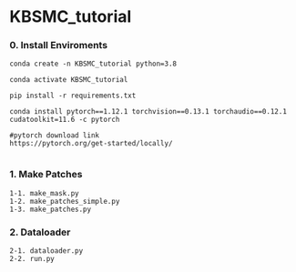 # KBSMC_tutorial

### 0. Install Enviroments

```
conda create -n KBSMC_tutorial python=3.8

conda activate KBSMC_tutorial

pip install -r requirements.txt

conda install pytorch==1.12.1 torchvision==0.13.1 torchaudio==0.12.1 cudatoolkit=11.6 -c pytorch

#pytorch download link
https://pytorch.org/get-started/locally/


```

### 1. Make Patches

```
1-1. make_mask.py
1-2. make_patches_simple.py
1-3. make_patches.py
```

### 2. Dataloader

```
2-1. dataloader.py
2-2. run.py
```
